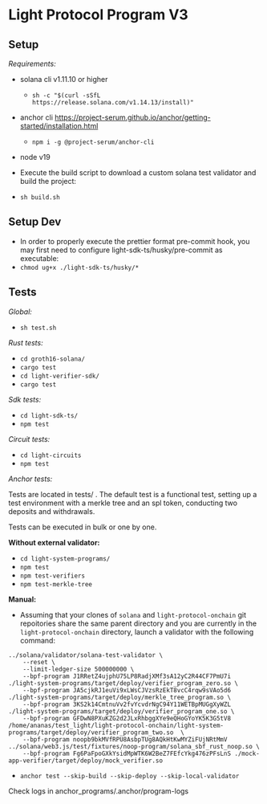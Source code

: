 # Light Protocol Program V3

## Setup

_Requirements:_

- solana cli v1.11.10 or higher
  - `sh -c "$(curl -sSfL https://release.solana.com/v1.14.13/install)"`
- anchor cli
  https://project-serum.github.io/anchor/getting-started/installation.html
  - `npm i -g @project-serum/anchor-cli`
- node v19

- Execute the build script to download a custom solana test validator and build the project:
- `sh build.sh`

## Setup Dev

- In order to properly execute the prettier format pre-commit hook, you may first need to configure light-sdk-ts/husky/pre-commit as executable:
- `chmod ug+x ./light-sdk-ts/husky/* `

## Tests

_Global:_
- `sh test.sh`

_Rust tests:_
- `cd groth16-solana/`
- `cargo test`
- `cd light-verifier-sdk/`
- `cargo test`

_Sdk tests:_
- `cd light-sdk-ts/`
- `npm test`

_Circuit tests:_
- `cd light-circuits`
- `npm test`

_Anchor tests:_

Tests are located in tests/ .
The default test is a functional test, setting up a test environment with a merkle tree and an spl token, conducting two deposits and withdrawals.

Tests can be executed in bulk or one by one.

**Without external validator:**
- `cd light-system-programs/`
- `npm test`
- `npm test-verifiers`
- `npm test-merkle-tree`


**Manual:**

- Assuming that your clones of `solana` and `light-protocol-onchain` git
  repoitories share the same parent directory and you are currently in the
  `light-protocol-onchain` directory, launch a validator with the following
  command:

```
../solana/validator/solana-test-validator \
    --reset \
    --limit-ledger-size 500000000 \
    --bpf-program J1RRetZ4ujphU75LP8RadjXMf3sA12yC2R44CF7PmU7i ./light-system-programs/target/deploy/verifier_program_zero.so \
    --bpf-program JA5cjkRJ1euVi9xLWsCJVzsRzEkT8vcC4rqw9sVAo5d6 ./light-system-programs/target/deploy/merkle_tree_program.so \
    --bpf-program 3KS2k14CmtnuVv2fvYcvdrNgC94Y11WETBpMUGgXyWZL ./light-system-programs/target/deploy/verifier_program_one.so \
    --bpf-program GFDwN8PXuKZG2d2JLxRhbggXYe9eQHoGYoYK5K3G5tV8  /home/ananas/test_light/light-protocol-onchain/light-system-programs/target/deploy/verifier_program_two.so  \
    --bpf-program noopb9bkMVfRPU8AsbpTUg8AQkHtKwMYZiFUjNRtMmV ../solana/web3.js/test/fixtures/noop-program/solana_sbf_rust_noop.so \
    --bpf-program Fg6PaFpoGXkYsidMpWTK6W2BeZ7FEfcYkg476zPFsLnS ./mock-app-verifier/target/deploy/mock_verifier.so
```

- `anchor test --skip-build --skip-deploy --skip-local-validator`

Check logs in anchor_programs/.anchor/program-logs
